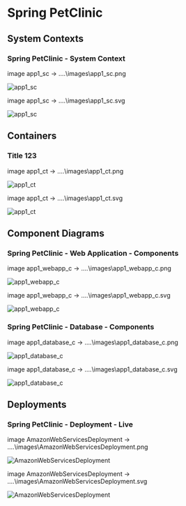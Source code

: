 # Spring PetClinic

## System Contexts

### Spring PetClinic - System Context

image app1_sc -> ..\..\images\app1_sc.png

![app1_sc](../../images/app1_sc.png)

image app1_sc -> ..\..\images\app1_sc.svg

![app1_sc](../../images/app1_sc.svg)


## Containers

### Title 123

image app1_ct -> ..\..\images\app1_ct.png

![app1_ct](../../images/app1_ct.png)

image app1_ct -> ..\..\images\app1_ct.svg

![app1_ct](../../images/app1_ct.svg)


## Component Diagrams

### Spring PetClinic - Web Application - Components

image app1_webapp_c -> ..\..\images\app1_webapp_c.png

![app1_webapp_c](../../images/app1_webapp_c.png)

image app1_webapp_c -> ..\..\images\app1_webapp_c.svg

![app1_webapp_c](../../images/app1_webapp_c.svg)

### Spring PetClinic - Database - Components

image app1_database_c -> ..\..\images\app1_database_c.png

![app1_database_c](../../images/app1_database_c.png)

image app1_database_c -> ..\..\images\app1_database_c.svg

![app1_database_c](../../images/app1_database_c.svg)


## Deployments

### Spring PetClinic - Deployment - Live

image AmazonWebServicesDeployment -> ..\..\images\AmazonWebServicesDeployment.png

![AmazonWebServicesDeployment](../../images/AmazonWebServicesDeployment.png)

image AmazonWebServicesDeployment -> ..\..\images\AmazonWebServicesDeployment.svg

![AmazonWebServicesDeployment](../../images/AmazonWebServicesDeployment.svg)


